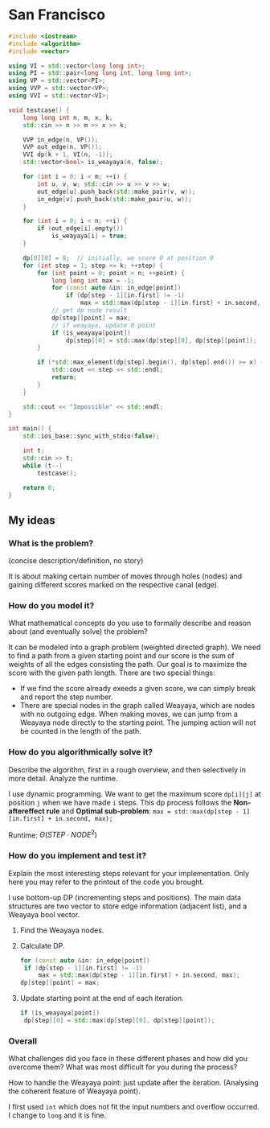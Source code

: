 # San Francisco

```c++
#include <iostream>
#include <algorithm>
#include <vector>

using VI = std::vector<long long int>;
using PI = std::pair<long long int, long long int>;
using VP = std::vector<PI>;
using VVP = std::vector<VP>;
using VVI = std::vector<VI>;

void testcase() {
    long long int n, m, x, k;
    std::cin >> n >> m >> x >> k;

    VVP in_edge(n, VP());
    VVP out_edge(n, VP());
    VVI dp(k + 1, VI(n, -1));
    std::vector<bool> is_weayaya(n, false);

    for (int i = 0; i < m; ++i) {
        int u, v, w; std::cin >> u >> v >> w;
        out_edge[u].push_back(std::make_pair(v, w));
        in_edge[v].push_back(std::make_pair(u, w));
    }

    for (int i = 0; i < n; ++i) {
        if (out_edge[i].empty())
            is_weayaya[i] = true;
    }

    dp[0][0] = 0;  // initially, we score 0 at position 0
    for (int step = 1; step <= k; ++step) {
        for (int point = 0; point < n; ++point) {
            long long int max = -1;
            for (const auto &in: in_edge[point])
                if (dp[step - 1][in.first] != -1)
                    max = std::max(dp[step - 1][in.first] + in.second, max);
            // get dp node result
            dp[step][point] = max;
            // if weayaya, update 0 point
            if (is_weayaya[point])
                dp[step][0] = std::max(dp[step][0], dp[step][point]);
        }

        if (*std::max_element(dp[step].begin(), dp[step].end()) >= x) {
            std::cout << step << std::endl;
            return;
        }
    }

    std::cout << "Impossible" << std::endl;
}

int main() {
    std::ios_base::sync_with_stdio(false);

    int t;
    std::cin >> t;
    while (t--)
        testcase();

    return 0;
}
```

## My ideas

### What is the problem?

(concise description/definition, no story)

It is about making certain number of moves through holes (nodes) and gaining different scores marked on the respective canal (edge).

### How do you model it?

What mathematical concepts do you use to formally describe and reason about (and eventually solve) the problem?

It can be modeled into a graph problem (weighted directed graph). We need to find a path from a given starting point and our score is the sum of weights of all the edges consisting the path. Our goal is to maximize the score with the given path length. There are two special things:

- If we find the score already exeeds a given score, we can simply break and report the step number.
- There are special nodes in the graph called Weayaya, which are nodes with no outgoing edge. When making moves, we can jump from a Weayaya node directly to the starting point. The jumping action will not be counted in the length of the path.

### How do you algorithmically solve it?

Describe the algorithm, first in a rough overview, and then selectively in more detail. Analyze the runtime.

I use dynamic programming. We want to get the maximum score `dp[i][j]` at position `j` when we have made `i` steps. This dp process follows the **Non-aftereffect rule** and **Optimal sub-problem**: `max = std::max(dp[step - 1][in.first] + in.second, max);`

Runtime: $\Theta(STEP \cdot NODE^2)$

### How do you implement and test it?

Explain the most interesting steps relevant for your implementation. Only here you may refer to the printout of the code you brought.

I use bottom-up DP (incrementing steps and positions). The main data structures are two vector to store edge information (adjacent list), and a Weayaya bool vector.

1. Find the Weayaya nodes.

2. Calculate DP.

   ```c++
   for (const auto &in: in_edge[point])
   	if (dp[step - 1][in.first] != -1)
   		max = std::max(dp[step - 1][in.first] + in.second, max);
   dp[step][point] = max;
   ```

3. Update starting point at the end of each iteration.

   ```c++
   if (is_weayaya[point])
   	dp[step][0] = std::max(dp[step][0], dp[step][point]);
   ```

### Overall

What challenges did you face in these different phases and how did you overcome them? What was most difficult for you during the process?

How to handle the Weayaya point: just update after the iteration. (Analysing the coherent feature of Weayaya point).

I first used `int` which does not fit the input numbers and overflow occurred. I change to `long` and it is fine.